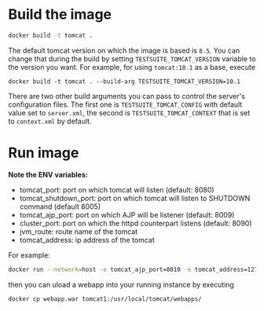 # Build the image
```bash
docker build -t tomcat .
```

The default tomcat version on which the image is based is `8.5`. You can
change that during the build by setting `TESTSUITE_TOMCAT_VERSION` variable
to the version you want. For example, for using `tomcat:10.1` as a base,
execute

```
docker build -t tomcat . --build-arg TESTSUITE_TOMCAT_VERSION=10.1
```

There are two other build arguments you can pass to control the server's
configuration files. The first one is `TESTSUITE_TOMCAT_CONFIG` with default
value set to `server.xml`, the second is `TESTSUITE_TOMCAT_CONTEXT` that is
set to `context.xml` by default.

# Run image
**Note the ENV variables:**

* tomcat_port: port on which tomcat will listen (default: 8080)
* tomcat_shutdown_port: port on which tomcat will listen to SHUTDOWN command (default 8005)
* tomcat_ajp_port: port on which AJP will be listener (default: 8009)
* cluster_port: port on which the httpd counterpart listens (default: 8090)
* jvm_route: route name of the tomcat
* tomcat_address: ip address of the tomcat

For example:
```bash
docker run --network=host -e tomcat_ajp_port=8010 -e tomcat_address=127.0.0.15 -e jvm_route=tomcat15 --name tomcat15 tomcat
```

then you can uload a webapp into your running instance by executing

```bash
docker cp webapp.war tomcat1:/usr/local/tomcat/webapps/
```
